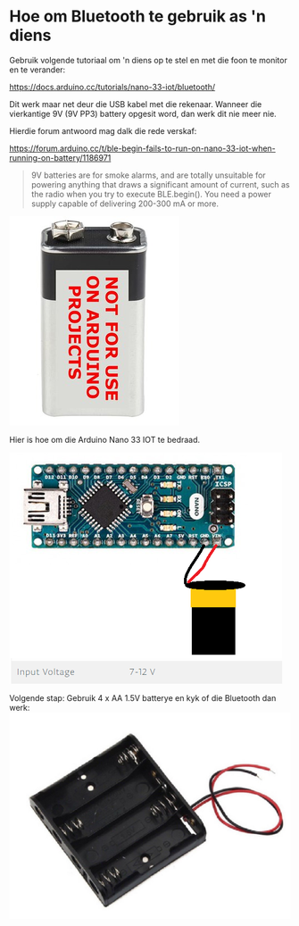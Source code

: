 # Hoe om Bluetooth te gebruik as 'n diens

Gebruik volgende tutoriaal om 'n diens op te stel en met die foon te monitor en te verander:

https://docs.arduino.cc/tutorials/nano-33-iot/bluetooth/


Dit werk maar net deur die USB kabel met die rekenaar.  Wanneer die vierkantige 9V (9V PP3) battery opgesit word, dan werk dit nie meer nie.

Hierdie forum antwoord mag dalk die rede verskaf:

https://forum.arduino.cc/t/ble-begin-fails-to-run-on-nano-33-iot-when-running-on-battery/1186971

> 9V batteries are for smoke alarms, and are totally unsuitable for powering anything that draws a significant amount of current, such as the radio when you try to execute BLE.begin().
> You need a power supply capable of delivering 200-300 mA or more. 

![9VPP3 battery](Prente\1_Battery9VPP3.jpeg)

Hier is hoe om die Arduino Nano 33 IOT te bedraad.

![Arduino bedraad Nano](Prente\2_ArduinoBedraad.png)

Volgende stap:  Gebruik 4 x AA 1.5V batterye en kyk of die Bluetooth dan werk:
![Arduino bedraad Nano](Prente\3_AA_batterye.png)

